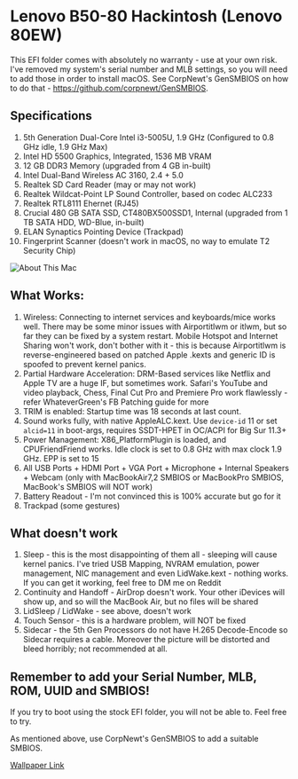 # Lenovo B50-80 Hackintosh (Lenovo 80EW)

This EFI folder comes with absolutely no warranty - use at your own risk. I've removed my system's serial number and MLB settings, so you will need to add those in order to install macOS. See CorpNewt's GenSMBIOS on how to do that - https://github.com/corpnewt/GenSMBIOS.

## Specifications
1. 5th Generation Dual-Core Intel i3-5005U, 1.9 GHz (Configured to 0.8 GHz idle, 1.9 GHz Max)
2. Intel HD 5500 Graphics, Integrated, 1536 MB VRAM
3. 12 GB DDR3 Memory (upgraded from 4 GB in-built)
4. Intel Dual-Band Wireless AC 3160, 2.4 + 5.0
5. Realtek SD Card Reader (may or may not work) 
6. Realtek Wildcat-Point LP Sound Controller, based on codec ALC233
7. Realtek RTL8111 Ehernet (RJ45)
8. Crucial 480 GB SATA SSD, CT480BX500SSD1, Internal (upgraded from 1 TB SATA HDD, WD-Blue, in-built)
9. ELAN Synaptics Pointing Device (Trackpad)
10. Fingerprint Scanner (doesn't work in macOS, no way to emulate T2 Security Chip)

![About This Mac](https://user-images.githubusercontent.com/90323866/143816309-45de882f-ed23-43bb-8cf0-706fcb130ff1.png)


## What Works:
1. Wireless: Connecting to internet services and keyboards/mice works well. There may be some minor issues with Airportitlwm or itlwm, but so far they can be fixed by a system restart. Mobile Hotspot and Internet Sharing won't work, don't bother with it - this is because Airportitlwm is reverse-engineered based on patched Apple .kexts and generic ID is spoofed to prevent kernel panics.
2. Partial Hardware Acceleration: DRM-Based services like Netflix and Apple TV are a huge IF, but sometimes work. Safari's YouTube and video playback, Chess, Final Cut Pro and Premiere Pro work flawlessly - refer WhateverGreen's FB Patching guide for more
3. TRIM is enabled: Startup time was 18 seconds at last count.
4. Sound works fully, with native AppleALC.kext. Use `device-id` 11 or set `alcid=11` in boot-args, requires SSDT-HPET in OC/ACPI for Big Sur 11.3+
5. Power Management: X86_PlatformPlugin is loaded, and CPUFriendFriend works. Idle clock is set to 0.8 GHz with max clock 1.9 GHz. EPP is set to 15
6. All USB Ports + HDMI Port + VGA Port + Microphone + Internal Speakers + Webcam (only with MacBookAir7,2 SMBIOS or MacBookPro SMBIOS, MacBook's SMBIOS will NOT work)
7. Battery Readout - I'm not convinced this is 100% accurate but go for it
8. Trackpad (some gestures)

## What doesn't work
1. Sleep - this is the most disappointing of them all - sleeping will cause kernel panics. I've tried USB Mapping, NVRAM emulation, power management, NIC management and even LidWake.kext - nothing works. If you can get it working, feel free to DM me on Reddit
2. Continuity and Handoff - AirDrop doesn't work. Your other iDevices will show up, and so will the MacBook Air, but no files will be shared
3. LidSleep / LidWake - see above, doesn't work
4. Touch Sensor - this is a hardware problem, will NOT be fixed
5. Sidecar - the 5th Gen Processors do not have H.265 Decode-Encode so Sidecar requires a cable. Moreover the picture will be distorted and bleed horribly; not recommended at all.

## Remember to add your Serial Number, MLB, ROM, UUID and SMBIOS!
If you try to boot using the stock EFI folder, you will not be able to. Feel free to try. 

As mentioned above, use CorpNewt's GenSMBIOS to add a suitable SMBIOS.

[Wallpaper Link](https://github.com/moneaalhad/LenovoB50.80_Hackintosh/files/7615976/iOS.13.png.zip)
